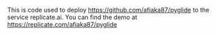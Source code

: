 
This is code used to deploy https://github.com/afiaka87/pyglide to the service replicate.ai. You can find the demo at https://replicate.com/afiaka87/pyglide